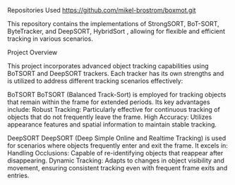 Repositories Used
https://github.com/mikel-brostrom/boxmot.git

This repository contains the implementations of StrongSORT, BoT-SORT, ByteTracker, and DeepSORT, HybridSort , allowing for flexible and efficient tracking in various scenarios.

Project Overview


This project incorporates advanced object tracking capabilities using BoTSORT and DeepSORT trackers. Each tracker has its own strengths and is utilized to address different tracking scenarios effectively:

BoTSORT
BoTSORT (Balanced Track-Sort) is employed for tracking objects that remain within the frame for extended periods. Its key advantages include:
Robust Tracking: Particularly effective for continuous tracking of objects that do not frequently leave the frame.
High Accuracy: Utilizes appearance features and spatial information to maintain stable tracking.


DeepSORT
DeepSORT (Deep Simple Online and Realtime Tracking) is used for scenarios where objects frequently enter and exit the frame. It excels in:
Handling Occlusions: Capable of re-identifying objects that reappear after disappearing.
Dynamic Tracking: Adapts to changes in object visibility and movement, ensuring consistent tracking even with frequent frame exits and entries.
